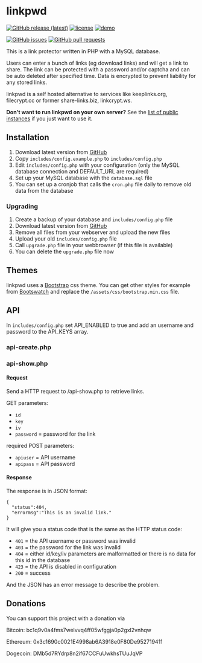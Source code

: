 # linkpwd

[![GitHub release (latest)](https://img.shields.io/github/v/release/philipp-r/linkpwd)](https://github.com/philipp-r/linkpwd/releases/latest)
[![license](https://img.shields.io/badge/license-MIT-brightgreen)](https://github.com/philipp-r/linkpwd/blob/master/LICENSE.md)
[![demo](https://img.shields.io/badge/%20-demo-blueviolet)](https://linkpwd.3q3.de/)

[![GitHub issues](https://img.shields.io/github/issues/philipp-r/linkpwd)](https://github.com/philipp-r/linkpwd/issues)
[![GitHub pull requests](https://img.shields.io/github/issues-pr/philipp-r/linkpwd)](https://github.com/philipp-r/linkpwd/pulls)

This is a link protector written in PHP with a MySQL database.

Users can enter a bunch of links (eg download links) and will get a link to share.
The link can be protected with a password and/or captcha and can be auto deleted after specified time.
Data is encrypted to prevent liability for any stored links.

linkpwd is a self hosted alternative to services like keeplinks.org, filecrypt.cc or former share-links.biz, linkcrypt.ws.

**Don't want to run linkpwd on your own server?**
See the [list of public instances](https://github.com/philipp-r/linkpwd/wiki/Instances) if you just want to use it.



## Installation

1. Download latest version from [GitHub](https://github.com/philipp-r/linkpwd/releases)
2. Copy `includes/config.example.php` to `includes/config.php`
3. Edit `includes/config.php` with your configuration (only the MySQL database connection and DEFAULT_URL are required)
4. Set up your MySQL database with the `database.sql` file
5. You can set up a cronjob that calls the `cron.php` file daily to remove old data from the database

### Upgrading

1. Create a backup of your database and `includes/config.php` file
2. Download latest version from [GitHub](https://github.com/philipp-r/linkpwd/releases)
3. Remove all files from your webserver and upload the new files
4. Upload your old `includes/config.php` file
5. Call `upgrade.php` file in your webbrowser (if this file is available)
6. You can delete the `upgrade.php` file now



## Themes

linkpwd uses a [Bootstrap](https://getbootstrap.com/) css theme. You can get other styles for example from [Bootswatch](https://bootswatch.com/) and replace the `/assets/css/bootstrap.min.css` file.



## API

In `includes/config.php` set API_ENABLED to true and add an username and password to the API_KEYS array.

### api-create.php


### api-show.php

#### Request

Send a HTTP request to /api-show.php to retrieve links.

GET parameters:
 * `id`
 * `key`
 * `iv`
 * `password` = password for the link

required POST parameters:
 * `apiuser` = API username
 * `apipass` = API password

#### Response

The response is in JSON format:

```
{
  "status":404,
  "errormsg":"This is an invalid link."
}
```

It will give you a status code that is the same as the HTTP status code:
 * `401` = the API username or password was invalid
 * `403` = the password for the link was invalid
 * `404` = either id/key/iv parameters are malformatted or there is no data for this id in the database
 * `423` = the API is disabled in configuration
 * `200` = success

And the JSON has an error message to describe the problem.




## Donations

You can support this project with a donation via

Bitcoin: bc1q9v0a4fms7welvvq4ff05wfggja0p2gxl2vnhqw

Ethereum: 0x3c1690c0021E4998ab6A3918e0F80De952719411

Dogecoin: DMb5d7RYdrp8n2if67CCFuUwkhsTUuJqVP
